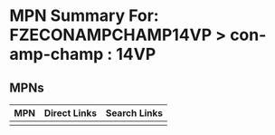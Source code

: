 



# MPN Summary For: FZECONAMPCHAMP14VP > con-amp-champ : 14VP

## MPNs
  

|MPN|Direct Links|Search Links|
| :--- | :--- | :--- |
||||
